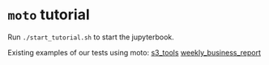 # `moto` tutorial

Run `./start_tutorial.sh` to start the jupyterbook.


Existing examples of our tests using moto:
[s3_tools](https://github.com/arturo-ai/s3-tools/blob/master/tests/test_s3_client.py)
[weekly_business_report](https://github.com/arturo-ai/weekly-business-report/blob/master/tests/main/test_end_to_end.py#L44)
